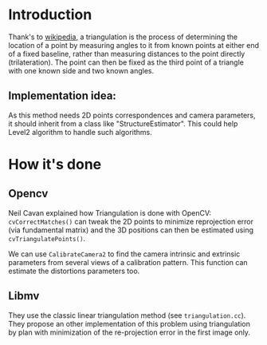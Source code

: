 # Introduction #
Thank's to [wikipedia](http://en.wikipedia.org/wiki/Triangulation), a triangulation is the process of determining the location of a point by measuring angles to it from known points at either end of a fixed baseline, rather than measuring distances to the point directly (trilateration). The point can then be fixed as the third point of a triangle with one known side and two known angles.
## Implementation idea: ##
As this method needs 2D points correspondences and camera parameters, it should inherit from a class like "StructureEstimator". This could help Level2 algorithm to handle such algorithms.

# How it's done #
## Opencv ##

Neil Cavan explained how Triangulation is done with OpenCV: `cvCorrectMatches()` can tweak the 2D points to minimize reprojection error (via fundamental matrix) and the 3D positions can then be estimated using `cvTriangulatePoints()`.

We can use `CalibrateCamera2` to find the camera intrinsic and extrinsic parameters from several views of a calibration pattern. This function can estimate the distortions parameters too.
## Libmv ##
They use the classic linear triangulation method (see `triangulation.cc`). They propose an other implementation of this problem using triangulation by plan with minimization of the re-projection error in the first image only.